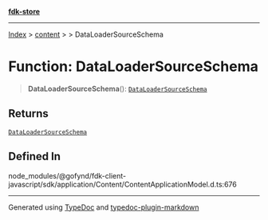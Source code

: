 [**fdk-store**](../../../README.md)
***

[Index](../../../API.md) > [content](../../README.md) > [<internal>](../README.md) > DataLoaderSourceSchema

# Function: DataLoaderSourceSchema

> **DataLoaderSourceSchema**(): [`DataLoaderSourceSchema`](../type-aliases/type-alias.DataLoaderSourceSchema.md)

## Returns

[`DataLoaderSourceSchema`](../type-aliases/type-alias.DataLoaderSourceSchema.md)

## Defined In

node\_modules/@gofynd/fdk-client-javascript/sdk/application/Content/ContentApplicationModel.d.ts:676

***
Generated using [TypeDoc](https://typedoc.org/) and [typedoc-plugin-markdown](https://www.npmjs.com/package/typedoc-plugin-markdown)
